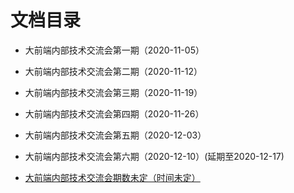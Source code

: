 # 文档目录
* 大前端内部技术交流会第一期（2020-11-05） 
  
* 大前端内部技术交流会第二期（2020-11-12）  
  
* 大前端内部技术交流会第三期（2020-11-19）  
  
* 大前端内部技术交流会第四期（2020-11-26） 
  
* 大前端内部技术交流会第五期（2020-12-03）  
  
* 大前端内部技术交流会第六期（2020-12-10）(延期至2020-12-17)  
  
* [大前端内部技术交流会期数未定（时间未定）](docs/seminar-7.md)
